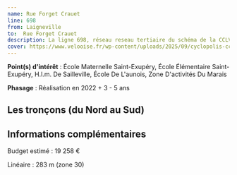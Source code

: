 ```yaml
---
name: Rue Forget Crauet
line: 698
from: Laigneville
to:  Rue Forget Crauet 
description: La ligne 698, réseau reseau tertiaire du schéma de la CCLVD (tronçon 98) concerne Laigneville - Rue Forget Crauet
cover: https://www.velooise.fr/wp-content/uploads/2025/09/cyclopolis-cclvd-98.jpg
---
```


**Point(s) d'intérêt** : École Maternelle Saint-Exupéry, École Élémentaire Saint-Exupéry, H.l.m. De Sailleville, École De L'aunois, Zone D'activités Du Marais

**Phasage** : Réalisation en 2022 + 3 - 5 ans

## Les tronçons (du Nord au Sud)

## Informations complémentaires

Budget estimé :  19 258 € 

Linéaire : 283 m (zone 30)

